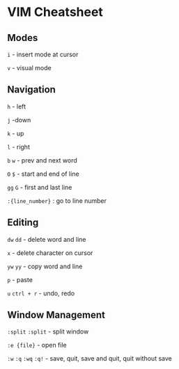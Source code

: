 # VIM Cheatsheet

## Modes

`i` - insert mode at cursor

`v` - visual mode

## Navigation

`h` - left

`j` -down

`k` - up

`l` - right

`b` `w` - prev and next word

`O` `$` - start and end of line

`gg` `G` - first and last line

`:{line_number}` : go to line number

## Editing

`dw` `dd` - delete word and line

`x` - delete character on cursor

`yw` `yy` - copy word and line

`p` - paste

`u` `ctrl + r` - undo, redo

## Window Management

`:split` `:split` - split window

`:e {file}` - open file

`:w` `:q` `:wq` `:q!` - save, quit, save and quit, quit without save
